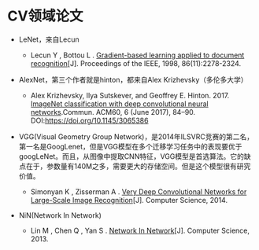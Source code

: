# CV领域论文

+ LeNet，来自Lecun
  + Lecun Y ,  Bottou L . [Gradient-based learning applied to document recognition](http://yann.lecun.com/exdb/publis/pdf/lecun-98.pdf)[J]. Proceedings of the IEEE, 1998, 86(11):2278-2324.
+ AlexNet，第三个作者就是hinton，都来自Alex Krizhevsky（多伦多大学）

  + Alex Krizhevsky, Ilya Sutskever, and Geoffrey E. Hinton. 2017. [ImageNet classification with deep convolutional neural networks](https://proceedings.neurips.cc/paper/2012/file/c399862d3b9d6b76c8436e924a68c45b-Paper.pdf).Commun. ACM60, 6 (June 2017), 84–90. DOI:https://doi.org/10.1145/3065386
+ VGG(Visual Geometry Group Network)，是2014年ILSVRC竞赛的第二名，第一名是GoogLenet，但是VGG模型在多个迁移学习任务中的表现要优于googLeNet。而且，从图像中提取CNN特征，VGG模型是首选算法。它的缺点在于，参数量有140M之多，需要更大的存储空间。但是这个模型很有研究价值。
  +  Simonyan K ,  Zisserman A . [Very Deep Convolutional Networks for Large-Scale Image Recognition](https://arxiv.org/pdf/1409.1556.pdf)[J]. Computer Science, 2014.

+ NiN(Network In Network)
  + Lin M ,  Chen Q ,  Yan S . [Network In Network](https://arxiv.org/pdf/1312.4400.pdf)[J]. Computer Science, 2013.

